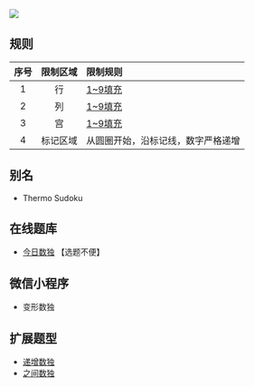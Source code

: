 ![](https://www.gmpuzzles.com/images/blog/GM-Thermo-Ex.png)

## 规则
| 序号 | 限制区域 | 限制规则 |
| :---: | :---: | :--- |
| 1 | 行 | [1~9填充] |
| 2 | 列 | [1~9填充] |
| 3 | 宫 | [1~9填充] |
| 4 | 标记区域 | 从圆圈开始，沿标记线，数字严格递增 |

## 别名
- Thermo Sudoku

## 在线题库
- [今日数独](https://cn.sudoku.today/g-thermo-sudoku/) 【选题不便】

## 微信小程序
- 变形数独

## 扩展题型
- [递增数独](递增数独.md)
- [之间数独](之间数独.md)

[1~9填充]: ../../../rules.md#1~9填充